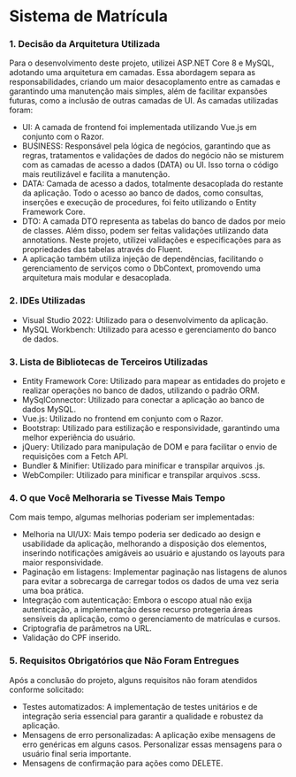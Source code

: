 # Sistema de Matrícula

### **1. Decisão da Arquitetura Utilizada**
Para o desenvolvimento deste projeto, utilizei ASP.NET Core 8 e MySQL, adotando uma arquitetura em camadas. Essa abordagem separa as responsabilidades, criando um maior desacoplamento entre as camadas e garantindo uma manutenção mais simples, além de facilitar expansões futuras, como a inclusão de outras camadas de UI.
As camadas utilizadas foram:
* UI: A camada de frontend foi implementada utilizando Vue.js em conjunto com o Razor.
* BUSINESS: Responsável pela lógica de negócios, garantindo que as regras, tratamentos e validações de dados do negócio não se misturem com as camadas de acesso a dados (DATA) ou UI. Isso torna o código mais reutilizável e facilita a manutenção.
* DATA: Camada de acesso a dados, totalmente desacoplada do restante da aplicação. Todo o acesso ao banco de dados, como consultas, inserções e execução de procedures, foi feito utilizando o Entity Framework Core.
* DTO: A camada DTO representa as tabelas do banco de dados por meio de classes. Além disso, podem ser feitas validações utilizando data annotations. Neste projeto, utilizei validações e especificações para as propriedades das tabelas através do Fluent.
* A aplicação também utiliza injeção de dependências, facilitando o gerenciamento de serviços como o DbContext, promovendo uma arquitetura mais modular e desacoplada.

### **2. IDEs Utilizadas**
* Visual Studio 2022: Utilizado para o desenvolvimento da aplicação.
* MySQL Workbench: Utilizado para acesso e gerenciamento do banco de dados.

### **3. Lista de Bibliotecas de Terceiros Utilizadas**
* Entity Framework Core: Utilizado para mapear as entidades do projeto e realizar operações no banco de dados, utilizando o padrão ORM.
* MySqlConnector: Utilizado para conectar a aplicação ao banco de dados MySQL.
* Vue.js: Utilizado no frontend em conjunto com o Razor.
* Bootstrap: Utilizado para estilização e responsividade, garantindo uma melhor experiência do usuário.
* jQuery: Utilizado para manipulação de DOM e para facilitar o envio de requisições com a Fetch API.
* Bundler & Minifier: Utilizado para minificar e transpilar arquivos .js.
* WebCompiler: Utilizado para minificar e transpilar arquivos .scss.

### **4. O que Você Melhoraria se Tivesse Mais Tempo**
Com mais tempo, algumas melhorias poderiam ser implementadas:
* Melhoria na UI/UX: Mais tempo poderia ser dedicado ao design e usabilidade da aplicação, melhorando a disposição dos elementos, inserindo notificações amigáveis ao usuário e ajustando os layouts para maior responsividade.
* Paginação em listagens: Implementar paginação nas listagens de alunos para evitar a sobrecarga de carregar todos os dados de uma vez seria uma boa prática.
* Integração com autenticação: Embora o escopo atual não exija autenticação, a implementação desse recurso protegeria áreas sensíveis da aplicação, como o gerenciamento de matrículas e cursos.
* Criptografia de parâmetros na URL.
* Validação do CPF inserido.

### **5. Requisitos Obrigatórios que Não Foram Entregues**
Após a conclusão do projeto, alguns requisitos não foram atendidos conforme solicitado:
* Testes automatizados: A implementação de testes unitários e de integração seria essencial para garantir a qualidade e robustez da aplicação.
* Mensagens de erro personalizadas: A aplicação exibe mensagens de erro genéricas em alguns casos. Personalizar essas mensagens para o usuário final seria importante.
* Mensagens de confirmação para ações como DELETE.

